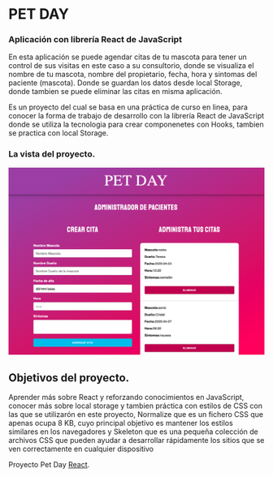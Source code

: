 # PET DAY 

### Aplicación con librería React de JavaScript

En esta aplicación se puede agendar citas de tu mascota para tener un control de sus visitas en este caso a su consultorio, donde se visualiza el nombre de tu mascota, nombre del propietario, fecha, hora y sintomas del paciente (mascota).
Donde se guardan los datos desde local Storage, donde tambien se puede eliminar las citas en misma aplicación.

Es un proyecto del cual se basa en una práctica de curso en linea, para conocer la forma de trabajo de desarrollo con la librería React de JavaScript donde se utiliza la tecnologia para crear componenetes con Hooks, tambien se practica con local Storage.


### La vista del proyecto.

![Alt text](https://github.com/TeresaC21/Pet-day/blob/master/public/cp-app.png "vista pagina")


## Objetivos del proyecto.

Aprender más sobre React y reforzando conocimientos en JavaScript, conocer más sobre local storage y tambien práctica con estilos de CSS con las que se utilizarón en este proyecto, Normalize que es un fichero CSS que apenas ocupa 8 KB,  cuyo principal objetivo es mantener los estilos similares en los navegadores y Skeleton que es una pequeña colección de archivos CSS que pueden ayudar a desarrollar rápidamente los sitios que se ven correctamente en cualquier dispositivo

 Proyecto Pet Day [React](https://pet-day.netlify.com).


